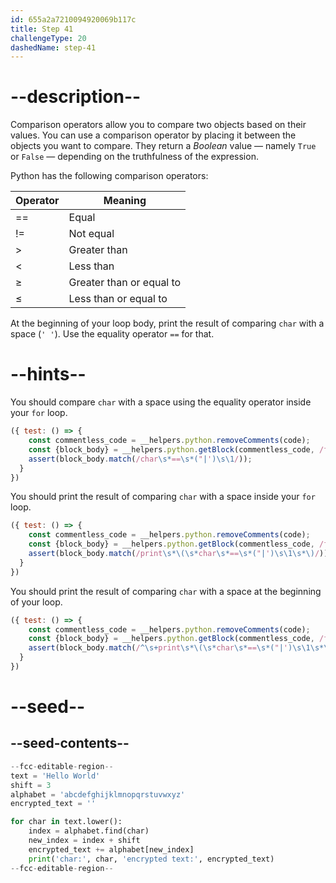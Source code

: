 ```yaml
---
id: 655a2a7210094920069b117c
title: Step 41
challengeType: 20
dashedName: step-41
---
```


# --description--

Comparison operators allow you to compare two objects based on their values. You can use a comparison operator by placing it between the objects you want to compare.
They return a *Boolean* value — namely `True` or `False` — depending on the truthfulness of the expression.

Python has the following comparison operators:

<table>
  <thead>
    <tr>
      <th>Operator</th>
      <th>Meaning</th>
    </tr>
  </thead>
  <tbody>
    <tr>
      <td>==</td>
      <td>Equal</td>
    </tr>
    <tr>
      <td>!=</td>
      <td>Not equal</td>
    </tr>
    <tr>
      <td>&gt;</td>
      <td>Greater than</td>
    </tr>
    <tr>
      <td>&lt;</td>
      <td>Less than</td>
    </tr>
    <tr>
      <td>&ge;</td>
      <td>Greater than or equal to</td>
    </tr>
    <tr>
      <td>&le;</td>
      <td>Less than or equal to</td>
    </tr>
  </tbody>
</table>

At the beginning of your loop body, print the result of comparing `char` with a space (`' '`). Use the equality operator `==` for that.

# --hints--

You should compare `char` with a space using the equality operator inside your `for` loop.

```js
({ test: () => {
    const commentless_code = __helpers.python.removeComments(code);
    const {block_body} = __helpers.python.getBlock(commentless_code, /for\s+char\s+in\s+text\.lower\s*\(\s*\)\s*/);
    assert(block_body.match(/char\s*==\s*("|')\s\1/));
  }
})
```

You should print the result of comparing `char` with a space inside your `for` loop.

```js
({ test: () => {
    const commentless_code = __helpers.python.removeComments(code);
    const {block_body} = __helpers.python.getBlock(commentless_code, /for\s+char\s+in\s+text\.lower\s*\(\s*\)\s*/);
    assert(block_body.match(/print\s*\(\s*char\s*==\s*("|')\s\1\s*\)/));
  }
})
```

You should print the result of comparing `char` with a space at the beginning of your loop.

```js
({ test: () => {
    const commentless_code = __helpers.python.removeComments(code);
    const {block_body} = __helpers.python.getBlock(commentless_code, /for\s+char\s+in\s+text\.lower\s*\(\s*\)\s*/);
    assert(block_body.match(/^\s+print\s*\(\s*char\s*==\s*("|')\s\1\s*\)/));
  }
})
```

# --seed--

## --seed-contents--

```py
--fcc-editable-region--
text = 'Hello World'
shift = 3
alphabet = 'abcdefghijklmnopqrstuvwxyz'
encrypted_text = ''

for char in text.lower():
    index = alphabet.find(char)
    new_index = index + shift
    encrypted_text += alphabet[new_index]
    print('char:', char, 'encrypted text:', encrypted_text)
--fcc-editable-region--
```
